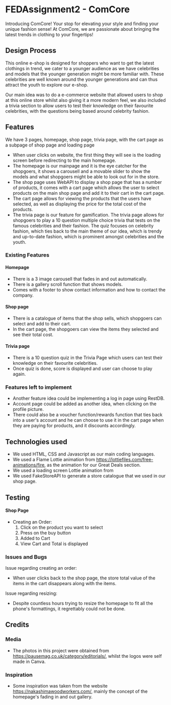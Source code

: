 # FEDAssignment2 - ComCore

Introducing ComCore! Your stop for elevating your style and finding your unique fashion sense! At ComCore, we are passionate about bringing the latest trends in clothing to your fingertips!

## Design Process

This online e-shop is designed for shoppers who want to get the latest clothings in trend, we cater to a younger audience as we have celebrities and models that the younger generation might be more familiar with. These celebrities are well known around the younger generations and can thus attract the youth to explore our e-shop.

Our main idea was to do a e-commerce website that allowed users to shop at this online store whilst also giving it a more modern feel, we also included a trivia section to allow users to test their knowledge on their favourite celebrities, with the questions being based around celebrity fashion.

## Features

We have 3 pages, homepage, shop page, trivia page, with the cart page as a subpage of shop page and loading page

- When user clicks on website, the first thing they will see is the loading screen before redirecting to the main homepage.
- The homepage is our mainpage and it is the eye catcher for the shopgoers, it shows a carousell and a movable slider to show the models and what shopgoers might be able to look out for in the store.
- The shop page uses WebAPI to display a shop page that has a number of products, it comes with a cart page which allows the user to select products on the main shop page and add it to their cart in the cart page. 
- The cart page allows for viewing the products that the users have selected, as well as displaying the price for the total cost of the products.
- The trivia page is our feature for gamification. The trivia page allows for shopgoers to play a 10 question multiple choice trivia that tests on the famous celebrities and their fashion. The quiz focuses on celebrity fashion, which ties back to the main theme of our idea, which is trendy and up-to-date fashion, which is prominent amongst celebrities and the youth.

### Existing Features

#### Homepage
- There is a 3 image carousell that fades in and out automatically.
- There is a gallery scroll function that shows models.
- Comes with a footer to show contact information and how to contact the company.

#### Shop page
- There is a catalogue of items that the shop sells, which shopgoers can select and add to their cart.
- In the cart page, the shopgoers can view the items they selected and see their total cost.

#### Trivia page
- There is a 10 question quiz in the Trivia Page which users can test their knowledge on their favourite celebrities.
- Once quiz is done, score is displayed and user can choose to play again.

### Features left to implement 
- Another feature idea could be implementing a log in page using RestDB.
- Account page could be added as another idea, when clicking on the profile picture.
- There could also be a voucher function/rewards function that ties back into a user's account and he can choose to use it in the cart page when they are paying for products, and it discounts accordingly.


## Technologies used
- We used HTML, CSS and Javascript as our main coding languages.
- We used a Flame Lottie animation from https://lottiefiles.com/free-animations/fire, as the animation for our Great Deals section.
- We used a loading screen Lottie animation from 
- We used FakeStoreAPI to generate a store catalogue that we used in our shop page.


## Testing 

#### Shop Page
- Creating an Order:
    1. Click on the product you want to select
    2. Press on the buy button
    3. Added to Cart
    4. View Cart and Total is displayed


### Issues and Bugs
Issue regarding creating an order:
- When user clicks back to the shop page, the store total value of the items in the cart disappears along with the items.

Issue regarding resizing:
- Despite countless hours trying to resize the homepage to fit all the phone's formattings, it regrettably could not be done. 


## Credits

### Media
- The photos in this project were obtained from https://pausemag.co.uk/category/editorials/, whilst the logos were self made in Canva.

### Inspiration
- Some inspiration was taken from the website https://nakashimawoodworkers.com/, mainly the concept of the homepage's fading in and out gallery.
